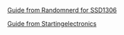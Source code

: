 [Guide from Randomnerd for SSD1306](https://randomnerdtutorials.com/guide-for-oled-display-with-arduino/)

[Guide from Startingelectronics](https://startingelectronics.org/tutorials/arduino/modules/OLED-128x64-I2C-display/)
